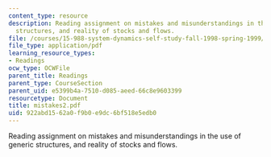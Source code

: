 ```yaml
---
content_type: resource
description: Reading assignment on mistakes and misunderstandings in the use of generic
  structures, and reality of stocks and flows.
file: /courses/15-988-system-dynamics-self-study-fall-1998-spring-1999/922abd1562a0f9b0e9dc6bf518e5edb0_mistakes2.pdf
file_type: application/pdf
learning_resource_types:
- Readings
ocw_type: OCWFile
parent_title: Readings
parent_type: CourseSection
parent_uid: e5399b4a-7510-d085-aeed-66c8e9603399
resourcetype: Document
title: mistakes2.pdf
uid: 922abd15-62a0-f9b0-e9dc-6bf518e5edb0
---
```

Reading assignment on mistakes and misunderstandings in the use of generic structures, and reality of stocks and flows.

